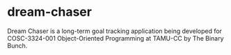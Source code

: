 # dream-chaser
Dream Chaser is a long-term goal tracking application being developed for COSC-3324-001 Object-Oriented Programming at TAMU-CC by The Binary Bunch.
